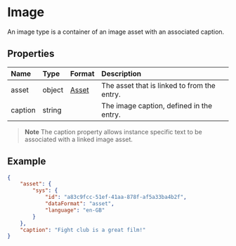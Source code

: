 # Image

An image type is a container of an image asset with an associated caption.

## Properties

| Name | Type | Format | Description |
| :------- | :--- | :----- | :---------- |
| asset | object | [Asset](/model/link.md) | The asset that is linked to from the entry. |
| caption | string |  | The image caption, defined in the entry. |

> **Note** The caption property allows instance specific text to be associated with a linked image asset.

## Example

```json
{
    "asset": {
        "sys": {
            "id": "a83c9fcc-51ef-41aa-878f-af5a33ba4b2f",
            "dataFormat": "asset",
            "language": "en-GB"
        }
    },
    "caption": "Fight club is a great film!"
}
```
